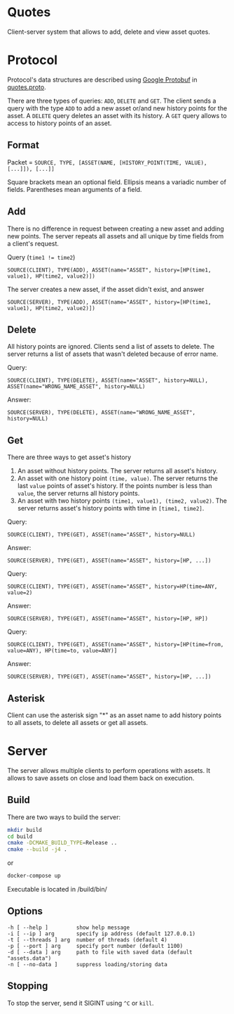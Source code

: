 # Quotes
Client-server system that allows to add, delete and view asset quotes.

# Protocol
Protocol's data structures are described using [Google Protobuf](https://developers.google.com/protocol-buffers/docs/overview) in [quotes.proto](quotes.proto).

There are three types of queries: `ADD`, `DELETE` and `GET`. The client
sends a query with the type `ADD` to add a new asset or/and new history
points for the asset. A `DELETE` query deletes an asset with its history.
A `GET` query allows to access to history points of an asset.

## Format

Packet = `SOURCE, TYPE, [ASSET(NAME, [HISTORY_POINT(TIME, VALUE), [...]]), [...]]`

Square brackets mean an optional field. Ellipsis means a variadic number of fields.
Parentheses mean arguments of a field.


## Add

There is no difference in request between creating a new asset and adding new points.
The server repeats all assets and all unique by time fields from a client's request.

Query (`time1 != time2`)

`SOURCE(CLIENT), TYPE(ADD), ASSET(name="ASSET", history=[HP(time1, value1), HP(time2, value2)])`

The server creates a new asset, if the asset didn't exist, and answer

`SOURCE(SERVER), TYPE(ADD), ASSET(name="ASSET", history=[HP(time1, value1), HP(time2, value2)])`

## Delete

All history points are ignored. Clients send a list of assets to delete. The server returns
a list of assets that wasn't deleted because of error name.

Query:

`SOURCE(CLIENT), TYPE(DELETE), ASSET(name="ASSET", history=NULL), ASSET(name="WRONG_NAME_ASSET", history=NULL)`

Answer:

`SOURCE(SERVER), TYPE(DELETE), ASSET(name="WRONG_NAME_ASSET", history=NULL)`

## Get

There are three ways to get asset's history
1. An asset without history points. The server returns all asset's history.
1. An asset with one history point `(time, value)`. The server returns the last `value` points of asset's history. If the points number
is less than `value`, the server returns all history points.
1. An asset with two history points `(time1, value1), (time2, value2)`. The server returns asset's history points with time in `[time1, time2]`.

Query:

`SOURCE(CLIENT), TYPE(GET), ASSET(name="ASSET", history=NULL)`

Answer:

`SOURCE(SERVER), TYPE(GET), ASSET(name="ASSET", history=[HP, ...])`


Query:

`SOURCE(CLIENT), TYPE(GET), ASSET(name="ASSET", history=HP(time=ANY, value=2)`

Answer:

`SOURCE(SERVER), TYPE(GET), ASSET(name="ASSET", history=[HP, HP])`


Query:

`SOURCE(CLIENT), TYPE(GET), ASSET(name="ASSET", history=[HP(time=from, value=ANY), HP(time=to, value=ANY)]`

Answer:

`SOURCE(SERVER), TYPE(GET), ASSET(name="ASSET", history=[HP, ...])`


## Asterisk
Client can use the asterisk sign "\*" as an asset name to add history points to all assets, to delete all assets or get all assets.

# Server
The server allows multiple clients to perform operations with assets.
It allows to save assets on close and load them back on execution.

## Build
There are two ways to build the server:
```bash
mkdir build
cd build
cmake -DCMAKE_BUILD_TYPE=Release ..
cmake --build -j4 .
```
or
```bash
docker-compose up
```

Executable is located in /build/bin/
## Options
```
-h [ --help ]         show help message
-i [ --ip ] arg       specify ip address (default 127.0.0.1)
-t [ --threads ] arg  number of threads (default 4)
-p [ --port ] arg     specify port number (default 1100)
-d [ --data ] arg     path to file with saved data (default "assets.data")
-n [ --no-data ]      suppress loading/storing data
```
## Stopping
To stop the server, send it SIGINT using `^C` or `kill`.
